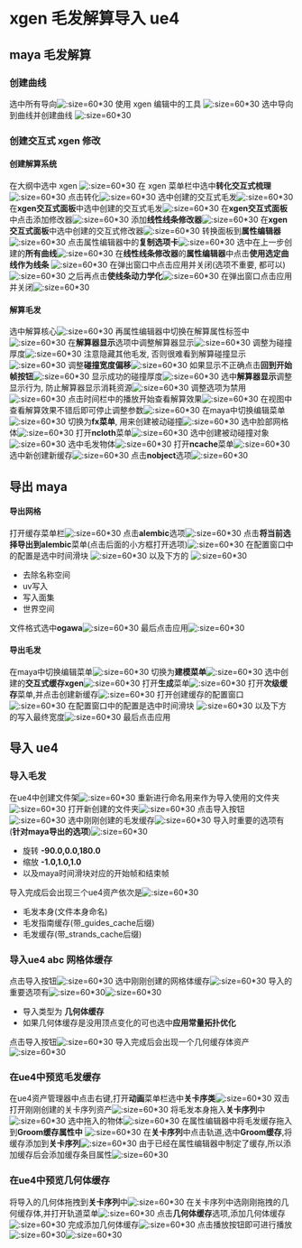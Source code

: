 # xgen 毛发解算导入 ue4

## maya 毛发解算

### 创建曲线

选中所有导向![](image_/xgen_image_00.png ':size=60*30')
使用 xgen 编辑中的工具 ![](image_/xgen_image_02.png ':size=60*30')
选中导向到曲线并创建曲线 ![](image_/xgen_image_04.png ':size=60*30')

### 创建交互式 xgen 修改

#### 创建解算系统

在大纲中选中 xgen ![](image_/xgen_image_05.png ':size=60*30')
在 xgen 菜单栏中选中**转化交互式梳理**![](image_/xgen_image_07.png ':size=60*30')
点击转化![](image_/xgen_image_08.png ':size=60*30')
选中创建的交互式毛发![](image_/xgen_image_09.png ':size=60*30')
在**xgen交互式面板**中选中创建的交互式毛发![](image_/xgen_image_10.png ':size=60*30')
在**xgen交互式面板**中点击添加修改器![](image_/xgen_image_11.png ':size=60*30')
添加**线性线条修改器**![](image_/xgen_image_12.png ':size=60*30')
在**xgen交互式面板**中选中创建的交互式修改器![](image_/xgen_image_13.png ':size=60*30')
转换面板到**属性编辑器**![](image_/xgen_image_14.png ':size=60*30')
点击属性编辑器中的**复制选项卡**![](image_/xgen_image_15.png ':size=60*30')
选中在上一步创建的**所有曲线**![](image_/xgen_image_19.png ':size=60*30')
在**线性线条修改器**的**属性编辑器**中点击**使用选定曲线作为线条**
![](image_/xgen_image_20.png ':size=60*30')
在弹出窗口中点击应用并关闭(选项不重要, 都可以)![](image_/xgen_image_21.png ':size=60*30')
之后再点击**使线条动力学化**![](image_/xgen_image_22.png ':size=60*30')
在弹出窗口点击应用并关闭![](image_/xgen_image_23.png ':size=60*30')

#### 解算毛发

选中解算核心![](image_/xgen_image_26.png ':size=60*30')
再属性编辑器中切换在解算属性标签中![](image_/xgen_image_27.png ':size=60*30')
在**解算器显示**选项中调整解算器显示![](image_/xgen_image_28.png ':size=60*30')
调整为碰撞厚度![](image_/xgen_image_29.png ':size=60*30')
注意隐藏其他毛发, 否则很难看到解算碰撞显示![](image_/xgen_image_30.png ':size=60*30')
调整**碰撞宽度偏移**![](image_/xgen_image_31.png ':size=60*30')
如果显示不正确点击**回到开始帧按钮**![](image_/xgen_image_32.png ':size=60*30')
显示成功的碰撞厚度![](image_/xgen_image_33.png ':size=60*30')
选中**解算器显示**调整显示行为, 防止解算器显示消耗资源![](image_/xgen_image_34.png ':size=60*30')
调整选项为禁用![](image_/xgen_image_35.png ':size=60*30')
点击时间栏中的播放开始查看解算效果![](image_/xgen_image_36.png ':size=60*30')
在视图中查看解算效果不错后即可停止调整参数![](image_/xgen_image_37.png ':size=60*30')
在maya中切换编辑菜单![](image_/xgen_image_42.png ':size=60*30')
切换为**fx菜单**, 用来创建被动碰撞![](image_/xgen_image_43.png ':size=60*30')
选中脸部网格体![](image_/img_2.png ':size=60*30')
打开**ncloth**菜单![](image_/xgen_image_45.png ':size=60*30')
选中创建被动碰撞对象![](image_/xgen_image_46.png ':size=60*30')
选中毛发物体![](image_/xgen_image_47.png ':size=60*30')
打开**ncache**菜单![](image_/xgen_image_251.png ':size=60*30')
选中新创建新缓存![](image_/img.png ':size=60*30')
点击**nobject**选项![](image_/img_1.png ':size=60*30')

## 导出 maya

#### 导出网格

打开缓存菜单栏![](image_/xgen_image_48.png ':size=60*30')
点击**alembic**选项![](image_/xgen_image_49.png ':size=60*30')
点击**将当前选择导出到alembic**菜单(点击后面的小方框打开选项)![](image_/xgen_image_51.png ':size=60*30')
在配置窗口中的配置是选中时间滑块 ![](image_/xgen_image_53.png ':size=60*30')
以及下方的 ![](image_/xgen_image_55.png ':size=60*30')

- 去除名称空间
- uv写入
- 写入面集
- 世界空间

文件格式选中**ogawa**![](image_/xgen_image_57.png ':size=60*30' )
最后点击应用![](image_/xgen_image_58.png ':size=60*30' )

#### 导出毛发

在maya中切换编辑菜单![](image_/xgen_image_60.png ':size=60*30' )
切换为**建模菜单**![](image_/xgen_image_61.png ':size=60*30' )
选中创建的**交互式缓存xgen**![](image_/img_3.png ':size=60*30' )
打开**生成**菜单![](image_/xgen_image_62.png ':size=60*30' )
打开**次级缓存**菜单,并点击创建新缓存![](image_/xgen_image_63.png ':size=60*30' )
打开创建缓存的配置窗口 ![](image_/xgen_image_64.png ':size=60*30' )
在配置窗口中的配置是选中时间滑块 ![](image_/xgen_image_65.png ':size=60*30' )
以及下方的写入最终宽度![](image_/xgen_image_66.png ':size=60*30' )
最后点击应用

## 导入 ue4

### 导入毛发

在ue4中创建文件架![](image_/xgen_image_67.png ':size=60*30')
重新进行命名用来作为导入使用的文件夹![](image_/xgen_image_68.png ':size=60*30')
打开新创建的文件夹![](image_/xgen_image_69.png ':size=60*30')
点击导入按钮![](image_/xgen_image_71.png ':size=60*30')
选中刚刚创建的毛发缓存![](image_/xgen_image_72.png ':size=60*30')
导入时重要的选项有(**针对maya导出的选项**)![](image_/xgen_image_73.png ':size=60*30')

- 旋转 **-90.0,0.0,180.0**
- 缩放 **-1.0,1.0,1.0**
- 以及maya时间滑块对应的开始帧和结束帧

导入完成后会出现三个ue4资产依次是![](image_/xgen_image_74.png ':size=60*30')

- 毛发本身(文件本身命名)
- 毛发指南缓存(带_guides_cache后缀)
- 毛发缓存(带_strands_cache后缀)

### 导入ue4 abc 网格体缓存

点击导入按钮![](image_/xgen_image_74.png ':size=60*30')
选中刚刚创建的网格体缓存![](image_/xgen_image_75.png ':size=60*30')
导入的重要选项有![](image_/xgen_image_76.png ':size=60*30')![](image_/xgen_image_77.png ':size=60*30')

- 导入类型为 **几何体缓存**
- 如果几何体缓存是没用顶点变化的可也选中**应用常量拓扑优化**

点击导入按钮![](image_/xgen_image_78.png ':size=60*30')
导入完成后会出现一个几何缓存体资产![](image_/xgen_image_79.png ':size=60*30')

### 在ue4中预览毛发缓存

在ue4资产管理器中点击右键,打开**动画**菜单栏选中**关卡序类**![](image_/xgen_image_80.png ':size=60*30')
双击打开刚刚创建的关卡序列资产![](image_/xgen_image_81.png ':size=60*30')
将毛发本身拖入**关卡序列**中 ![](image_/xgen_image_82.png ':size=60*30')
选中拖入的物体![](image_/img_4.png ':size=60*30')
在属性编辑器中将毛发缓存拖入到**Groom缓存属性中** ![](image_/img_5.png ':size=60*30')
在**关卡序列**中点击轨道,选中**Groom缓存**,将缓存添加到**关卡序列**![](image_/xgen_image_86.png ':size=60*30')
由于已经在属性编辑器中制定了缓存,所以添加缓存后会添加缓存条目属性![](image_/xgen_image_87.png ':size=60*30')

### 在ue4中预览几何体缓存

将导入的几何体拖拽到**关卡序列**中![](image_/xgen_image_88.png ':size=60*30')
在关卡序列中选刚刚拖拽的几何缓存体,并打开轨道菜单![](image_/xgen_image_89.png ':size=60*30')
点击**几何体缓存**选项,添加几何体缓存![](image_/xgen_image_90.png ':size=60*30')
完成添加几何体缓存![](image_/xgen_image_91.png ':size=60*30')
点击播放按钮即可进行播放![](image_/xgen_image_92.png ':size=60*30')![](image_/xgen_image_93.png ':size=60*30')
